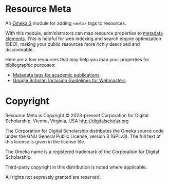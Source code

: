 # Resource Meta

An [Omeka S](https://omeka.org/s/) module for adding `<meta>` tags to resources.

With this module, administrators can map resource properties to
[metadata elements](https://developer.mozilla.org/en-US/docs/Web/HTML/Element/meta).
This is helpful for web indexing and search engine optimization (SEO), making your
public resources more richly described and discoverable.

Here are a few resources that may help you map your properties for bibliographic
purposes:

- [Metadata tags for academic publications](http://div.div1.com.au/div-thoughts/div-commentaries/66-div-commentary-metadata)
- [Google Scholar: Inclusion Guidelines for Webmasters](https://scholar.google.com/intl/en/scholar/inclusion.html#indexing)

# Copyright

Resource Meta is Copyright © 2023-present Corporation for Digital Scholarship,
Vienna, Virginia, USA http://digitalscholar.org

The Corporation for Digital Scholarship distributes the Omeka source code under
the GNU General Public License, version 3 (GPLv3). The full text of this license
is given in the license file.

The Omeka name is a registered trademark of the Corporation for Digital Scholarship.

Third-party copyright in this distribution is noted where applicable.

All rights not expressly granted are reserved.
